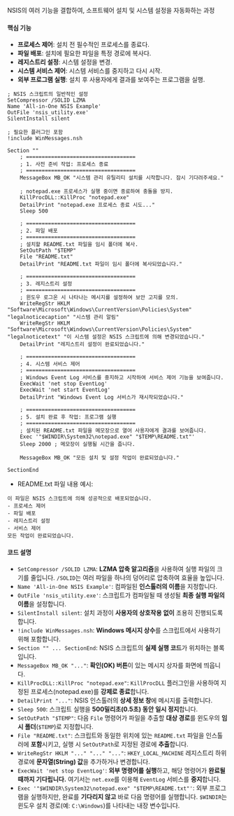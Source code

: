 NSIS의 여러 기능을 결합하여, 소프트웨어 설치 및 시스템 설정을 자동화하는 과정

#### 핵심 기능
- **프로세스 제어**: 설치 전 필수적인 프로세스를 종료다.
- **파일 배포**: 설치에 필요한 파일을 특정 경로에 복사다.
- **레지스트리 설정**: 시스템 설정을 변경.
- **시스템 서비스 제어**: 시스템 서비스를 중지하고 다시 시작.
- **외부 프로그램 실행**: 설치 후 사용자에게 결과를 보여주는 프로그램을 실행.

```nsis
; NSIS 스크립트의 일반적인 설정
SetCompressor /SOLID LZMA
Name 'All-in-One NSIS Example'
OutFile 'nsis_utility.exe'
SilentInstall silent

; 필요한 플러그인 포함
!include WinMessages.nsh

Section ""
    ; ===================================
    ; 1. 사전 준비 작업: 프로세스 종료
    ; ===================================
    MessageBox MB_OK "시스템 관리 유틸리티 설치를 시작합니다. 잠시 기다려주세요."
    
    ; notepad.exe 프로세스가 실행 중이면 종료하여 충돌을 방지.
    KillProcDLL::KillProc "notepad.exe"
    DetailPrint "notepad.exe 프로세스 종료 시도..."
    Sleep 500

    ; ===================================
    ; 2. 파일 배포
    ; ===================================
    ; 설치할 README.txt 파일을 임시 폴더에 복사.
    SetOutPath "$TEMP"
    File "README.txt"
    DetailPrint "README.txt 파일이 임시 폴더에 복사되었습니다."

    ; ===================================
    ; 3. 레지스트리 설정
    ; ===================================
    ; 윈도우 로그온 시 나타나는 메시지를 설정하여 보안 고지를 모의.
    WriteRegStr HKLM "Software\Microsoft\Windows\CurrentVersion\Policies\System" "legalnoticecaption" "시스템 관리 알림"
    WriteRegStr HKLM "Software\Microsoft\Windows\CurrentVersion\Policies\System" "legalnoticetext" "이 시스템 설정은 NSIS 스크립트에 의해 변경되었습니다."
    DetailPrint "레지스트리 설정이 완료되었습니다."

    ; ===================================
    ; 4. 시스템 서비스 제어
    ; ===================================
    ; Windows Event Log 서비스를 중지하고 시작하여 서비스 제어 기능을 보여줍니다.
    ExecWait 'net stop EventLog'
    ExecWait 'net start EventLog'
    DetailPrint "Windows Event Log 서비스가 재시작되었습니다."

    ; ===================================
    ; 5. 설치 완료 후 작업: 프로그램 실행
    ; ===================================
    ; 설치된 README.txt 파일을 메모장으로 열어 사용자에게 결과를 보여줍니다.
    Exec '"$WINDIR\System32\notepad.exe" "$TEMP\README.txt"'
    Sleep 2000 ; 메모장이 실행될 시간을 줍니다.

    MessageBox MB_OK "모든 설치 및 설정 작업이 완료되었습니다."

SectionEnd
```

- README.txt 파일 내용 예시:
```
이 파일은 NSIS 스크립트에 의해 성공적으로 배포되었습니다.
- 프로세스 제어
- 파일 배포
- 레지스트리 설정
- 서비스 제어
모든 작업이 완료되었습니다.
```

#### 코드 설명
- `SetCompressor /SOLID LZMA`: **LZMA 압축 알고리즘**을 사용하여 실행 파일의 크기를 줄입니다. `/SOLID`는 여러 파일을 하나의 덩어리로 압축하여 효율을 높입니다.
- `Name 'All-in-One NSIS Example'`: 컴파일된 **인스톨러의 이름**을 지정합니다.
- `OutFile 'nsis_utility.exe'`: 스크립트가 컴파일될 때 생성될 **최종 실행 파일의 이름**을 설정합니다.
- `SilentInstall silent`: 설치 과정이 **사용자의 상호작용 없이** 조용히 진행되도록 합니다.
- `!include WinMessages.nsh`: **Windows 메시지 상수**를 스크립트에서 사용하기 위해 포함합니다.
- `Section "" ... SectionEnd`: NSIS 스크립트의 **실제 실행 코드**가 위치하는 블록입니다.
- `MessageBox MB_OK "..."`: **확인(OK) 버튼**이 있는 메시지 상자를 화면에 띄웁니다.
- `KillProcDLL::KillProc "notepad.exe"`: `KillProcDLL` 플러그인을 사용하여 지정된 프로세스(notepad.exe)를 **강제로 종료**합니다.
- `DetailPrint "..."`: NSIS 인스톨러의 **상세 정보 창**에 메시지를 출력합니다.
- `Sleep 500`: 스크립트 실행을 **500밀리초(0.5초) 동안 일시 정지**합니다.
- `SetOutPath "$TEMP"`: 다음 `File` 명령어가 파일을 추출할 **대상 경로**를 윈도우의 **임시 폴더**(`$TEMP`)로 지정합니다.
- `File "README.txt"`: 스크립트와 동일한 위치에 있는 `README.txt` 파일을 인스톨러에 **포함**시키고, 실행 시 `SetOutPath`로 지정된 경로에 **추출**합니다.
- `WriteRegStr HKLM "..." "..." "..."`: `HKEY_LOCAL_MACHINE` 레지스트리 하위 경로에 **문자열(String) 값**을 추가하거나 변경합니다.
- `ExecWait 'net stop EventLog'`: **외부 명령어를 실행**하고, 해당 명령어가 **완료될 때까지 기다립니다.** 여기서는 `net.exe`를 이용해 `EventLog` 서비스를 **중지**합니다.
- `Exec '"$WINDIR\System32\notepad.exe" "$TEMP\README.txt"'`: 외부 프로그램을 실행하지만, 완료를 **기다리지 않고** 바로 다음 명령어를 실행합니다. `$WINDIR`는 윈도우 설치 경로(예: `C:\Windows`)를 나타내는 내장 변수입니다.
